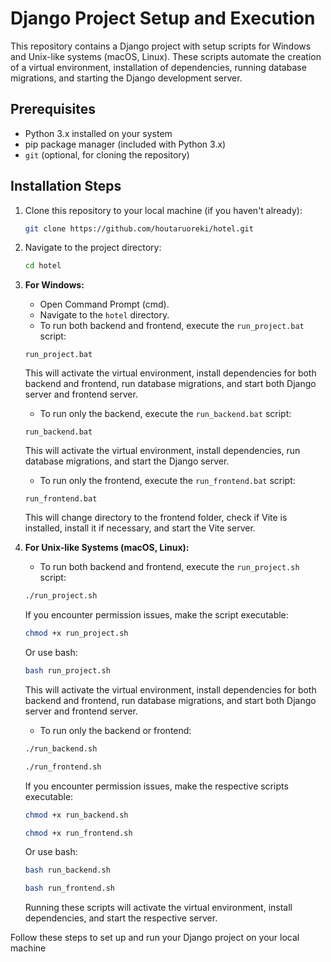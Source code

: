 # Django Project Setup and Execution

This repository contains a Django project with setup scripts for Windows and Unix-like systems (macOS, Linux). These scripts automate the creation of a virtual environment, installation of dependencies, running database migrations, and starting the Django development server.

## Prerequisites

- Python 3.x installed on your system
- pip package manager (included with Python 3.x)
- `git` (optional, for cloning the repository)

## Installation Steps

1. Clone this repository to your local machine (if you haven't already):

    ```bash
    git clone https://github.com/houtaruoreki/hotel.git
    ```

2. Navigate to the project directory:

    ```bash
    cd hotel
    ```

3. **For Windows:**

    - Open Command Prompt (cmd).
    - Navigate to the `hotel` directory.
    - To run both backend and frontend, execute the `run_project.bat` script:

    ```batch
    run_project.bat
    ```

    This will activate the virtual environment, install dependencies for both backend and frontend, run database migrations, and start both Django server and frontend server.

    - To run only the backend, execute the `run_backend.bat` script:

    ```batch
    run_backend.bat
    ```

    This will activate the virtual environment, install dependencies, run database migrations, and start the Django server.

    - To run only the frontend, execute the `run_frontend.bat` script:

    ```batch
    run_frontend.bat
    ```

    This will change directory to the frontend folder, check if Vite is installed, install it if necessary, and start the Vite server.

      
4. **For Unix-like Systems (macOS, Linux):**

    - To run both backend and frontend, execute the `run_project.sh` script:

    ```bash
    ./run_project.sh
    ```

    If you encounter permission issues, make the script executable:

    ```bash
    chmod +x run_project.sh
    ```

    Or use bash:

    ```bash 
    bash run_project.sh
    ```

    This will activate the virtual environment, install dependencies for both backend and frontend, run database migrations, and start both Django server and frontend server.

    - To run only the backend or frontend:

    ```bash
    ./run_backend.sh
    ```

    ```bash
    ./run_frontend.sh
    ```

    If you encounter permission issues, make the respective scripts executable:

    ```bash
    chmod +x run_backend.sh
    ```

    ```bash
    chmod +x run_frontend.sh
    ```

    Or use bash:

    ```bash 
    bash run_backend.sh
    ```

    ```bash 
    bash run_frontend.sh
    ```

    Running these scripts will activate the virtual environment, install dependencies, and start the respective server.

Follow these steps to set up and run your Django project on your local machine
